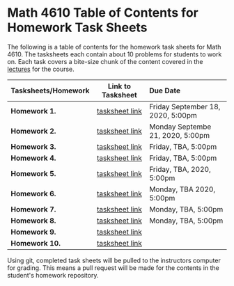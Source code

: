 # Math 4610 Table of Contents for Homework Task Sheets

The following is a table of contents for the homework task sheets for Math 4610.
The tasksheets each contain about 10 problems for students to work on. Each
task covers a bite-size chunk of the content covered in the
[lectures](../../../lectures/toc/md/topic_toc.md) for the
course.

  | Tasksheets/Homework | Link to Tasksheet | Due Date |
  | ------------------- | :---------------: | :------- |
  | **Homework 1.** | [tasksheet link](../../tasksheet_01/html/tasksheet_01.html) | Friday September 18, 2020, 5:00pm |
  | **Homework 2.** | [tasksheet link](../../tasksheet_02/html/tasksheet_02.html) | Monday Septembe 21, 2020, 5:00pm
  | **Homework 3.** | [tasksheet link](../../tasksheet_03a/html/tasksheet_03.html) | Friday, TBA, 5:00pm
  | **Homework 4.** | [tasksheet link](../../tasksheet_04a/html/tasksheet_04.html) | Friday, TBA, 5:00pm
  | **Homework 5.** | [tasksheet link](../../tasksheet_05a/html/tasksheet_05.html) | Friday, TBA, 2020, 5:00pm
  | **Homework 6.** | [tasksheet link](../../tasksheet_06a/html/tasksheet_06.html) | Monday, TBA 2020, 5:00pm
  | **Homework 7.** | [tasksheet link](../../tasksheet_07a/html/tasksheet_07.html) | Monday, TBA, 5:00pm
  | **Homework 8.** | [tasksheet link](../../tasksheet_08a/html/tasksheet_08.html) | Monday, TBA, 5:00pm
  | **Homework 9.** | [tasksheet link](../../tasksheet_09a/html/tasksheet_09.html) |
  | **Homework 10.** | [tasksheet link](../../tasksheet_10a/html/tasksheet_10.html) |

Using git, completed task sheets will be pulled to the instructors computer for
grading. This means a pull request will be made for the contents in the
student's homework repository.

